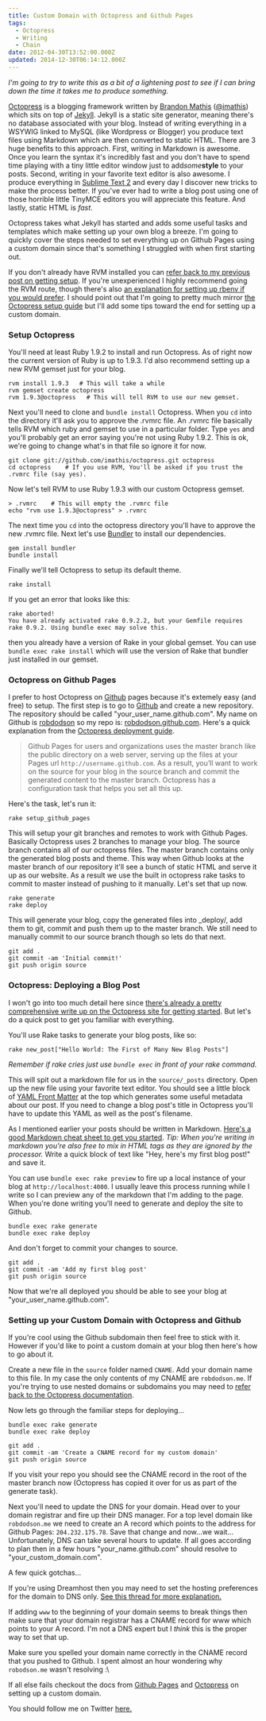 ```yaml
---
title: Custom Domain with Octopress and Github Pages
tags:
  - Octopress
  - Writing
  - Chain
date: 2012-04-30T13:52:00.000Z
updated: 2014-12-30T06:14:12.000Z
---
```


*I'm going to try to write this as a bit of a lightening post to see if I can bring down the time it takes me to produce something.*

[Octopress](http://octopress.org/) is a blogging framework written by [Brandon Mathis](http://brandonmathis.com/) ([@imathis](https://twitter.com/#!/imathis)) which sits on top of [Jekyll](https://github.com/mojombo/jekyll). Jekyll is a static site generator, meaning there's no database associated with your blog. Instead of writing everything in a WSYWIG linked to MySQL (like Wordpress or Blogger) you produce text files using Markdown which are then converted to static HTML. There are 3 huge benefits to this approach. First, writing in Markdown is awesome. Once you learn the syntax it's incredibly fast and you don't have to spend time playing with a tiny little editor window just to add*some***style** to your posts. Second, writing in your favorite text editor is also awesome. I produce everything in [Sublime Text 2](http://www.sublimetext.com/2) and every day I discover new tricks to make the process better. If you've ever had to write a blog post using one of those horrible little TinyMCE editors you will appreciate this feature. And lastly, static HTML is *fast*.

Octopress takes what Jekyll has started and adds some useful tasks and templates which make setting up your own blog a breeze. I'm going to quickly cover the steps needed to set everything up on Github Pages using a custom domain since that's something I struggled with when first starting out.

If you don't already have RVM installed you can [refer back to my previous post on getting setup](http://robdodson.me/blog/2011/09/23/how-to-use-rvm-for-rails3/). If you're unexperienced I highly recommend going the RVM route, though there's also [an explanation for setting up rbenv if you would prefer](https://github.com/sstephenson/rbenv#section_2). I should point out that I'm going to pretty much mirror [the Octopress setup guide](http://octopress.org/docs/setup/) but I'll add some tips toward the end for setting up a custom domain.

### Setup Octopress

You'll need at least Ruby 1.9.2 to install and run Octopress. As of right now the current version of Ruby is up to 1.9.3. I'd also recommend setting up a new RVM gemset just for your blog.

    rvm install 1.9.3   # This will take a while
    rvm gemset create octopress
    rvm 1.9.3@octopress   # This will tell RVM to use our new gemset.
    

Next you'll need to clone and `bundle install` Octopress. When you `cd` into the directory it'll ask you to approve the .rvmrc file. An .rvmrc file basically tells RVM which ruby and gemset to use in a particular folder. Type `yes` and you'll probably get an error saying you're not using Ruby 1.9.2. This is ok, we're going to change what's in that file so ignore it for now.

    git clone git://github.com/imathis/octopress.git octopress
    cd octopress    # If you use RVM, You'll be asked if you trust the .rvmrc file (say yes).
    

Now let's tell RVM to use Ruby 1.9.3 with our custom Octopress gemset.

    > .rvmrc    # This will empty the .rvmrc file
    echo "rvm use 1.9.3@octopress" > .rvmrc
    

The next time you `cd` into the octopress directory you'll have to approve the new .rvmrc file. Next let's use [Bundler](http://gembundler.com/) to install our dependencies.

    gem install bundler
    bundle install
    

Finally we'll tell Octopress to setup its default theme.

    rake install
    

If you get an error that looks like this:

    rake aborted!
    You have already activated rake 0.9.2.2, but your Gemfile requires rake 0.9.2. Using bundle exec may solve this.
    

then you already have a version of Rake in your global gemset. You can use `bundle exec rake install` which will use the version of Rake that bundler just installed in our gemset.

### Octopress on Github Pages

I prefer to host Octopress on [Github](http://github.com) pages because it's extemely easy (and free) to setup. The first step is to go to [Github](http://github.com) and create a new repository. The repository should be called "your_user_name.github.com". My name on Github is [robdodson](https://github.com/robdodson) so my repo is: [robdodson.github.com](https://github.com/robdodson/robdodson.github.com). Here's a quick explanation from the [Octopress deployment guide](http://octopress.org/docs/deploying/github/).

> Github Pages for users and organizations uses the master branch like the public directory on a web server, serving up the files at your Pages url `http://username.github.com`. As a result, you’ll want to work on the source for your blog in the source branch and commit the generated content to the master branch. Octopress has a configuration task that helps you set all this up.

Here's the task, let's run it:

    rake setup_github_pages
    

This will setup your git branches and remotes to work with Github Pages. Basically Octopress uses 2 branches to manage your blog. The source branch contains all of our octopress files. The master branch contains only the generated blog posts and theme. This way when Github looks at the master branch of our repository it'll see a bunch of static HTML and serve it up as our website. As a result we use the built in octopress rake tasks to commit to master instead of pushing to it manually. Let's set that up now.

    rake generate
    rake deploy
    

This will generate your blog, copy the generated files into _deploy/, add them to git, commit and push them up to the master branch. We still need to manually commit to our source branch though so lets do that next.

    git add .
    git commit -am 'Initial commit!'
    git push origin source
    

### Octopress: Deploying a Blog Post

I won't go into too much detail here since [there's already a pretty comprehensive write up on the Octopress site for getting started](http://octopress.org/docs/blogging/). But let's do a quick post to get you familiar with everything.

You'll use Rake tasks to generate your blog posts, like so:

    rake new_post["Hello World: The First of Many New Blog Posts"]
    

*Remember if rake cries just use `bundle exec` in front of your rake command.*

This will spit out a markdown file for us in the `source/_posts` directory. Open up the new file using your favorite text editor. You should see a little block of [YAML Front Matter](https://github.com/mojombo/jekyll/wiki/yaml-front-matter) at the top which generates some useful metadata about our post. If you need to change a blog post's title in Octopress you'll have to update this YAML as well as the post's filename.

As I mentioned earlier your posts should be written in Markdown. [Here's a good Markdown cheat sheet to get you started](http://support.mashery.com/docs/customizing_your_portal/Markdown_Cheat_Sheet). *Tip: When you're writing in markdown you're also free to mix in HTML tags as they are ignored by the processor.* Write a quick block of text like "Hey, here's my first blog post!" and save it.

You can use `bundle exec rake preview` to fire up a local instance of your blog at `http://localhost:4000`. I usually leave this process running while I write so I can preview any of the markdown that I'm adding to the page. When you're done writing you'll need to generate and deploy the site to Github.

    bundle exec rake generate
    bundle exec rake deploy
    

And don't forget to commit your changes to source.

    git add .
    git commit -am 'Add my first blog post'
    git push origin source
    

Now that we're all deployed you should be able to see your blog at "your_user_name.github.com".

### Setting up your Custom Domain with Octopress and Github

If you're cool using the Github subdomain then feel free to stick with it. However if you'd like to point a custom domain at your blog then here's how to go about it.

Create a new file in the `source` folder named `CNAME`. Add your domain name to this file. In my case the only contents of my CNAME are `robdodson.me`. If you're trying to use nested domains or subdomains you may need to [refer back to the Octopress documentation](http://octopress.org/docs/deploying/github/).

Now lets go through the familiar steps for deploying...

    bundle exec rake generate
    bundle exec rake deploy
    
    git add .
    git commit -am 'Create a CNAME record for my custom domain'
    git push origin source
    

If you visit your repo you should see the CNAME record in the root of the master branch now (Octopress has copied it over for us as part of the generate task).

Next you'll need to update the DNS for your domain. Head over to your domain registrar and fire up their DNS manager. For a top level domain like `robdodson.me` we need to create an A record which points to the address for Github Pages: `204.232.175.78`. Save that change and now...we wait... Unfortunately, DNS can take several hours to update. If all goes according to plan then in a few hours "your_name.github.com" should resolve to "your_custom_domain.com".

A few quick gotchas...

If you're using Dreamhost then you may need to set the hosting preferences for the domain to DNS only. [See this thread for more explanation.](https://github.com/imathis/octopress/issues/518)

If adding `www` to the beginning of your domain seems to break things then make sure that your domain registrar has a CNAME record for www which points to your A record. I'm not a DNS expert but I *think* this is the proper way to set that up.

Make sure you spelled your domain name correctly in the CNAME record that you pushed to Github. I spent almost an hour wondering why `robodson.me` wasn't resolving :\

If all else fails checkout the docs from [Github Pages](http://help.github.com/pages/) and [Octopress](http://octopress.org/docs/deploying/github/) on setting up a custom domain.

You should follow me on Twitter [here.](http://twitter.com/rob_dodson)
